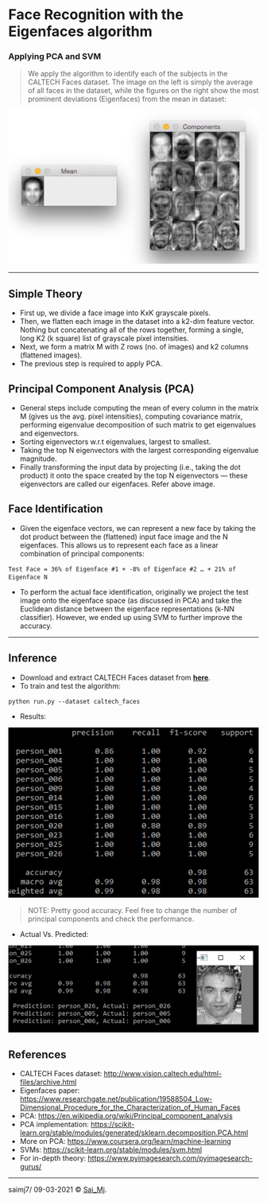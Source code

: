 # Face Recognition with the Eigenfaces algorithm
### Applying PCA and SVM

> We apply the algorithm to identify each of the subjects in the CALTECH Faces dataset. The image on the left is simply the average of all faces in the dataset, while the figures on the right show the most prominent deviations (Eigenfaces) from the mean in dataset:

<div align="center">
<img src=mylib/misc/one.png?raw=true "Eigenfaces" width=570 >
</div>

---

## Simple Theory

- First up, we divide a face image into KxK grayscale pixels.
- Then, we flatten each image in the dataset into a k2-dim feature vector. Nothing but concatenating all of the rows together, forming a single, long K2 (k square) list of grayscale pixel intensities.
- Next, we form a matrix M with Z rows (no. of images) and k2 columns (flattened images).
- The previous step is required to apply PCA.

## Principal Component Analysis (PCA)

- General steps include computing the mean of every column in the matrix M (gives us the avg. pixel intensities), computing covariance matrix, performing eigenvalue decomposition of such matrix to get eigenvalues and eigenvectors.
- Sorting eigenvectors w.r.t eigenvalues, largest to smallest.
- Taking the top N eigenvectors with the largest corresponding eigenvalue magnitude.
- Finally transforming the input data by projecting (i.e., taking the dot product) it onto the space created by the top N eigenvectors — these eigenvectors are called our eigenfaces. Refer above image.

## Face Identification

- Given the eigenface vectors, we can represent a new face by taking the dot product between the (flattened) input face image and the N eigenfaces. This allows us to represent each face as a linear combination of principal components:
```
Test Face = 36% of Eigenface #1 + -8% of Eigenface #2 … + 21% of Eigenface N
```
- To perform the actual face identification, originally we project the test image onto the eigenface space (as discussed in PCA) and take the Euclidean distance between the eigenface representations (k-NN classifier). However, we ended up using SVM to further improve the accuracy.

---

## Inference

- Download and extract CALTECH Faces dataset from [**here**](http://www.vision.caltech.edu/html-files/archive.html).
- To train and test the algorithm:

```
python run.py --dataset caltech_faces
```
- Results:

<div align="center">
<img src=mylib/misc/two.png?raw=true "sklearn" width=520 >
</div>

> NOTE: Pretty good accuracy. Feel free to change the number of principal components and check the performance.

- Actual Vs. Predicted:

<div align="center">
<img src=mylib/misc/three.png?raw=true "sample" width=580 >
</div>


## References
- CALTECH Faces dataset: http://www.vision.caltech.edu/html-files/archive.html
- Eigenfaces paper: https://www.researchgate.net/publication/19588504_Low-Dimensional_Procedure_for_the_Characterization_of_Human_Faces
- PCA: https://en.wikipedia.org/wiki/Principal_component_analysis
- PCA implementation: https://scikit-learn.org/stable/modules/generated/sklearn.decomposition.PCA.html
- More on PCA: https://www.coursera.org/learn/machine-learning
- SVMs: https://scikit-learn.org/stable/modules/svm.html
- For in-depth theory: https://www.pyimagesearch.com/pyimagesearch-gurus/

---

saimj7/ 09-03-2021 © <a href="http://saimj7.github.io" target="_blank">Sai_Mj</a>.
